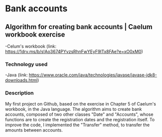 # Bank accounts

## Algorithm for creating bank accounts | Caelum workbook exercise

-Celum's workbook (link: https://1drv.ms/b/s!Ao3674PYvzsRhnFwYEyF9lTx8FAe?e=xO0xM0)

### Technology used

-Java (link: https://www.oracle.com/java/technologies/javase/javase-jdk8-downloads.html)

### Description

  My first project on Github, based on the exercise in Chapter 5 of Caelum's workbook, in the Java language. 
The algorithm aims to create bank accounts, composed of two other classes "Date" and "Accounts", 
whose functions are to create the registration dates and the registration itself. 
To improve the code, I implemented the "Transfer" method, to transfer the amounts between accounts.
